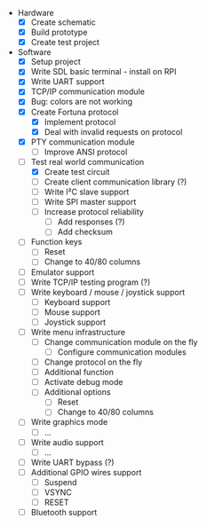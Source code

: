 - Hardware
  - [x] Create schematic
  - [x] Build prototype
  - [x] Create test project
- Software
  - [x] Setup project
  - [x] Write SDL basic terminal - install on RPI
  - [x] Write UART support
  - [x] TCP/IP communication module
  - [x] Bug: colors are not working
  - [x] Create Fortuna protocol
    - [x] Implement protocol
    - [x] Deal with invalid requests on protocol
  - [x] PTY communication module
    - [ ] Improve ANSI protocol
  - [ ] Test real world communication
    - [x] Create test circuit
    - [ ] Create client communication library (?)
    - [ ] Write I²C slave support
    - [ ] Write SPI master support
    - [ ] Increase protocol reliability
      - [ ] Add responses (?)
      - [ ] Add checksum
  - [ ] Function keys
    - [ ] Reset
    - [ ] Change to 40/80 columns
  - [ ] Emulator support
  - [ ] Write TCP/IP testing program (?)
  - [ ] Write keyboard / mouse / joystick support
    - [ ] Keyboard support
    - [ ] Mouse support
    - [ ] Joystick support
  - [ ] Write menu infrastructure
    - [ ] Change communication module on the fly
      - [ ] Configure communication modules
    - [ ] Change protocol on the fly
    - [ ] Additional function
    - [ ] Activate debug mode
    - [ ] Additional options
      - [ ] Reset
      - [ ] Change to 40/80 columns
  - [ ] Write graphics mode
    - [ ] ...
  - [ ] Write audio support
    - [ ] ...
  - [ ] Write UART bypass (?)
  - [ ] Additional GPIO wires support
    - [ ] Suspend
    - [ ] VSYNC
    - [ ] RESET
  - [ ] Bluetooth support
